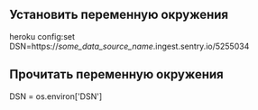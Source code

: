 ## Установить переменную окружения  
heroku config:set DSN=https://_some_data_source_name_.ingest.sentry.io/5255034  

## Прочитать переменную окружения  
DSN = os.environ['DSN']  
